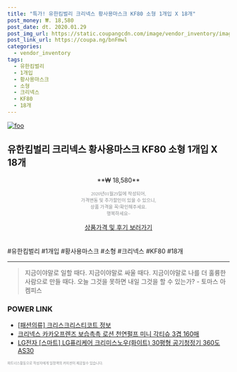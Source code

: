 ```yaml
--- 
title: "특가! 유한킴벌리 크리넥스 황사용마스크 KF80 소형 1개입 X 18개" 
post_money: ₩. 18,580 
post_date: dt. 2020.01.29 
post_img_url: https://static.coupangcdn.com/image/vendor_inventory/images/2018/03/15/18/7/99344da5-d34b-43c6-9606-db1f316d34a5.JPG 
post_link_url: https://coupa.ng/bnFmwl 
categories: 
  - vendor_inventory 
tags: 
  - 유한킴벌리 
  - 1개입 
  - 황사용마스크 
  - 소형 
  - 크리넥스 
  - KF80 
  - 18개 
--- 
```

[![foo](https://static.coupangcdn.com/image/vendor_inventory/images/2018/03/15/18/7/99344da5-d34b-43c6-9606-db1f316d34a5.JPG)](https://coupa.ng/bnFmwl) 

## 유한킴벌리 크리넥스 황사용마스크 KF80 소형 1개입 X 18개 
<p style="text-align: center;">**₩ 18,580**</p> 
<p style="text-align: center;"><span style="color: #898c8f; font-family: Georgia,Times,serif; font-size: 0.75em;">2020년01월29일에 작성되어, <br>가격변동 및 추가할인이 있을 수 있으니,<br> 상품 가격을 꼭!확인해주세요.<br>행복하세요~</span> 
</p>	 
<div markdown="0" style="text-align: center;"><a href="https://coupa.ng/bnFmwl" class="btn btn--success">상품가격 및 후기 보러가기</a></div> 
<br><br> 
  #유한킴벌리 #1개입 #황사용마스크 #소형 #크리넥스 #KF80 #18개 
<hr> 

> 지금이야말로 일할 때다. 지금이야말로 싸울 때다. 지금이야말로 나를 더 훌륭한 사람으로 만들 때다. 오늘 그것을 못하면 내일 그것을 할 수 있는가? - 토마스 아켐피스 


### POWER LINK

* <a href="https://blog.naver.com/fasyy4321/221763424070" target="_blank"> [패션의류] 크리스크리스티코트 정보 </a>
* <a href="https://blog.naver.com/santokki14/221784580726" target="_blank">크리넥스 카카오프렌즈 보습촉촉 로션 천연펄프 미니 각티슈 3겹 160매</a>
* <a href="https://blog.naver.com/fasyy4321/221779443738" target="_blank">LG전자 [스마트] LG퓨리케어 크리미스노우(화이트) 30평형 공기청정기 360도 AS30</a>

<span style="color: #898c8f; font-family: Georgia,Times,serif; font-size: 0.55em;">파트너스활동으로 작성자에게 일정액의 커미션이 제공될수 있습니다.</span> 
